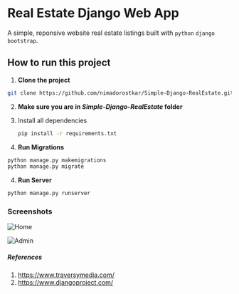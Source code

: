 # Real Estate Django Web App

A simple, reponsive website real estate listings built with `python` `django` `bootstrap`.



## How to run this project

1. **Clone the project**

```sh
git clone https://github.com/nimadorostkar/Simple-Django-RealEstate.git
```

2.  **Make sure you are in *Simple-Django-RealEstate* folder**

   1. Install all dependencies

      ```sh
      pip install -r requirements.txt
      ```

3. **Run Migrations**

```sh
python manage.py makemigrations
python manage.py migrate
```

4. **Run Server**

```sh
python manage.py runserver
```



### Screenshots



![Home](https://github.com/nimadorostkar/Simple-Django-RealEstate/blob/master/screenshots/s1.JPG)



![Admin](https://github.com/nimadorostkar/Simple-Django-RealEstate/blob/master/screenshots/s5adm.JPG)





##### References

1. https://www.traversymedia.com/
2. https://www.djangoproject.com/
